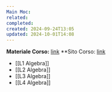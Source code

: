 ```yaml
---
Main Moc: 
related: 
completed: 
created: 2024-09-24T13:05
updated: 2024-10-01T14:08
---
```

**Materiale Corso:** [link](https://drive.google.com/drive/folders/1IBBff-5DaA1tpisj7XJSW9FGGEKoE26N)
**Sito Corso: [link](https://sites.google.com/uniroma1.it/algebra-informatica-2023-2024/home-page)

- [[L1 Algebra]]
- [[L2 Algebra]]
- [[L3 Algebra]]
- [[L4 Algebra]]